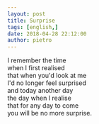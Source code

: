 ```yaml
---
layout: post
title: Surprise
tags: [english,]
date: 2018-04-28 22:12:00
author: pietro
---
```

I remember the time&nbsp;<br/>when I first realised<br/>that when you'd look at me<br/>I'd no longer feel surprised<br/>and today another day<br/>the day when I realise<br/>that for any day to come<br/>you will be no more surprise.<br/>
